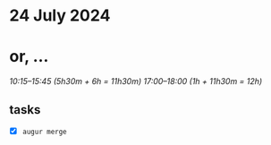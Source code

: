 # 24 July 2024
# or, …

_10:15–15:45 (5h30m + 6h = 11h30m)_
_17:00–18:00 (1h + 11h30m = 12h)_

## tasks

- [x] `augur merge`
